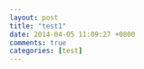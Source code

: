 ```yaml
---
layout: post
title: "test1"
date: 2014-04-05 11:09:27 +0800
comments: true
categories: [test]
---
```

